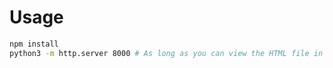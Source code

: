 # Usage

```bash
npm install
python3 -m http.server 8000 # As long as you can view the HTML file in a browser, anything is fine.
```
